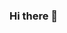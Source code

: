 ### Hi there 👋

<!--
**SofKh/SofKh** is a ✨ _special_ ✨ repository because its `README.md` (this file) appears on your GitHub profile.

Here are some ideas to get you started:

- 🔭 Mon nom est Sofiane
Je debute en programmation
Je souhaite maitriser le code grace a ma formation
J'ai envie d'apprendre a developper un logiciel a la fin du programme
J'aime jouer au soccer et aller au gym
-
Branch2
Je viens de France
J aime l informatique